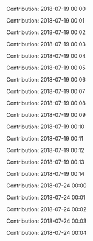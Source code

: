Contribution: 2018-07-19 00:00

Contribution: 2018-07-19 00:01

Contribution: 2018-07-19 00:02

Contribution: 2018-07-19 00:03

Contribution: 2018-07-19 00:04

Contribution: 2018-07-19 00:05

Contribution: 2018-07-19 00:06

Contribution: 2018-07-19 00:07

Contribution: 2018-07-19 00:08

Contribution: 2018-07-19 00:09

Contribution: 2018-07-19 00:10

Contribution: 2018-07-19 00:11

Contribution: 2018-07-19 00:12

Contribution: 2018-07-19 00:13

Contribution: 2018-07-19 00:14

Contribution: 2018-07-24 00:00

Contribution: 2018-07-24 00:01

Contribution: 2018-07-24 00:02

Contribution: 2018-07-24 00:03

Contribution: 2018-07-24 00:04

